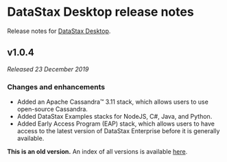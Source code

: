 # DataStax Desktop release notes
Release notes for [DataStax Desktop](https://downloads.datastax.com/#desktop).

## v1.0.4
*Released 23 December 2019*

### Changes and enhancements

* Added an Apache Cassandra™ 3.11 stack, which allows users to use open-source Cassandra.
* Added DataStax Examples stacks for NodeJS, C#, Java, and Python.
* Added Early Access Program (EAP) stack, which allows users to have access to the latest version of DataStax Enterprise before it is generally available.

**This is an old version.** An index of all versions is available [here](https://github.com/datastax/release-notes/DataStax_Desktop/DataStax_Desktop.md).

